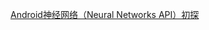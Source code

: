 [Android神经网络（Neural Networks API）初探](https://blog.ysy950803.top/2020/01/14/Android%E7%A5%9E%E7%BB%8F%E7%BD%91%E7%BB%9C-Neural-Networks-API-%E5%88%9D%E6%8E%A2/)

